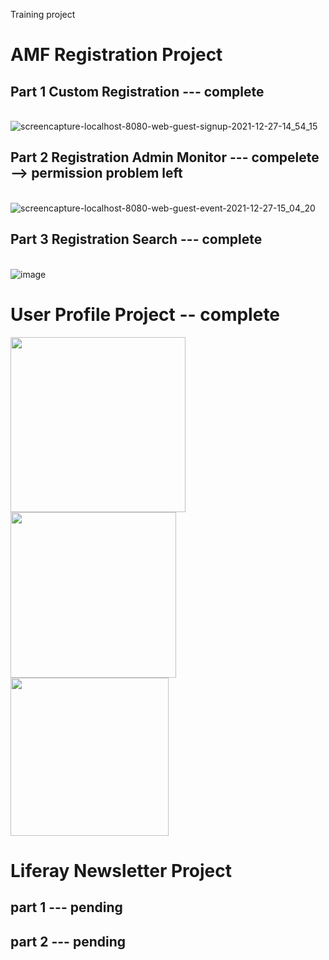 Training project

# AMF Registration Project
## Part 1 Custom Registration --- complete
\
![screencapture-localhost-8080-web-guest-signup-2021-12-27-14_54_15](https://user-images.githubusercontent.com/94338831/147444172-ad330239-fbb7-4658-896e-2068ed8e091e.png)
## Part 2 Registration Admin Monitor --- compelete --> permission problem left
\
![screencapture-localhost-8080-web-guest-event-2021-12-27-15_04_20](https://user-images.githubusercontent.com/94338831/147444589-4b33ab52-93fd-4a09-b88d-1d65dacb24e7.png)

## Part 3 Registration Search --- complete
\
![image](https://user-images.githubusercontent.com/94338831/147444797-8136ae46-3087-49ba-a844-e4e21af85da2.png)

# User Profile Project -- complete
<img src="https://user-images.githubusercontent.com/94338831/147445577-241920e6-fd96-49c6-a8f7-ce9b1ab6d931.png" width="280px" align="left"/>
<img src="https://user-images.githubusercontent.com/94338831/147445269-178cec76-987e-44e9-893d-52900ae72acb.png" width="265px" align="left"/>
<img src="https://user-images.githubusercontent.com/94338831/147446180-d7532cf1-80e4-4191-9982-6a2409dcd79f.png" width="253px"/>

# Liferay Newsletter Project
## part 1 --- pending
## part 2 --- pending
